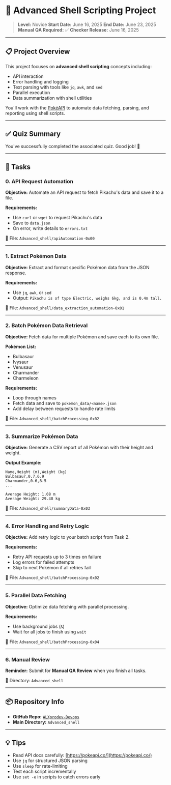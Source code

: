 
# 📁 Advanced Shell Scripting Project

> **Level:** Novice
> **Start Date:** June 16, 2025
> **End Date:** June 23, 2025
> **Manual QA Required:** ✅
> **Checker Release:** June 16, 2025

---

## 📋 Project Overview

This project focuses on **advanced shell scripting** concepts including:

* API interaction
* Error handling and logging
* Text parsing with tools like `jq`, `awk`, and `sed`
* Parallel execution
* Data summarization with shell utilities

You'll work with the [PokéAPI](https://pokeapi.co/) to automate data fetching, parsing, and reporting using shell scripts.

---

## ✅ Quiz Summary

You've successfully completed the associated quiz. Good job! 🎉

---

## 📂 Tasks

### 0. API Request Automation

**Objective:**
Automate an API request to fetch Pikachu's data and save it to a file.

**Requirements:**

* Use `curl` or `wget` to request Pikachu's data
* Save to `data.json`
* On error, write details to `errors.txt`

📁 File: `Advanced_shell/apiAutomation-0x00`

---

### 1. Extract Pokémon Data

**Objective:**
Extract and format specific Pokémon data from the JSON response.

**Requirements:**

* Use `jq`, `awk`, or `sed`
* Output:
  `Pikachu is of type Electric, weighs 6kg, and is 0.4m tall.`

📁 File: `Advanced_shell/data_extraction_automation-0x01`

---

### 2. Batch Pokémon Data Retrieval

**Objective:**
Fetch data for multiple Pokémon and save each to its own file.

**Pokémon List:**

* Bulbasaur
* Ivysaur
* Venusaur
* Charmander
* Charmeleon

**Requirements:**

* Loop through names
* Fetch data and save to `pokemon_data/<name>.json`
* Add delay between requests to handle rate limits

📁 File: `Advanced_shell/batchProcessing-0x02`

---

### 3. Summarize Pokémon Data

**Objective:**
Generate a CSV report of all Pokémon with their height and weight.

**Output Example:**

```
Name,Height (m),Weight (kg)
Bulbasaur,0.7,6.9
Charmander,0.6,8.5
...

Average Height: 1.08 m
Average Weight: 29.48 kg
```

📁 File: `Advanced_shell/summaryData-0x03`

---

### 4. Error Handling and Retry Logic

**Objective:**
Add retry logic to your batch script from Task 2.

**Requirements:**

* Retry API requests up to 3 times on failure
* Log errors for failed attempts
* Skip to next Pokémon if all retries fail

📁 File: `Advanced_shell/batchProcessing-0x02`

---

### 5. Parallel Data Fetching

**Objective:**
Optimize data fetching with parallel processing.

**Requirements:**

* Use background jobs (`&`)
* Wait for all jobs to finish using `wait`

📁 File: `Advanced_shell/batchProcessing-0x04`

---

### 6. Manual Review

**Reminder:**
Submit for **Manual QA Review** when you finish all tasks.

📁 Directory: `Advanced_shell`

---

## 📦 Repository Info

* **GitHub Repo:** [`ALXprodev-Devops`](https://github.com/ALXprodev-Devops)
* **Main Directory:** `Advanced_shell`

---

## 💡 Tips

* Read API docs carefully: [https://pokeapi.co/](https://pokeapi.co/)
* Use `jq` for structured JSON parsing
* Use `sleep` for rate-limiting
* Test each script incrementally
* Use `set -e` in scripts to catch errors early

